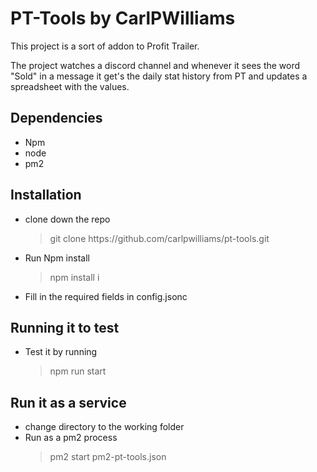 # PT-Tools by CarlPWilliams
This project is a sort of addon to Profit Trailer.

The project watches a discord channel and whenever it sees the word "Sold" in a message it get's the daily stat history from PT and updates a spreadsheet with the values.

## Dependencies
- Npm
- node
- pm2

## Installation
- clone down the repo
    <blockquote>git clone https://github.com/carlpwilliams/pt-tools.git</blockquote>

- Run Npm install
    <blockquote>npm install i</blockquote>

- Fill in the required fields in config.jsonc

## Running it to test
- Test it by running
    <blockquote>npm run start</blockquote>

## Run it as a service
- change directory to the working folder
- Run as a pm2 process
    <blockquote>pm2 start pm2-pt-tools.json</blockquote>